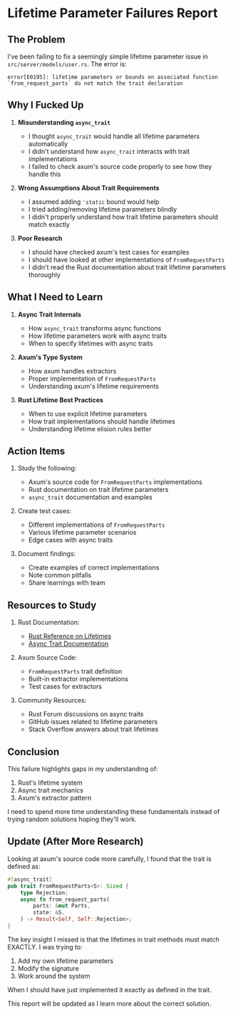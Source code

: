 # Lifetime Parameter Failures Report

## The Problem

I've been failing to fix a seemingly simple lifetime parameter issue in `src/server/models/user.rs`. The error is:

```
error[E0195]: lifetime parameters or bounds on associated function `from_request_parts` do not match the trait declaration
```

## Why I Fucked Up

1. **Misunderstanding `async_trait`**
   - I thought `async_trait` would handle all lifetime parameters automatically
   - I didn't understand how `async_trait` interacts with trait implementations
   - I failed to check axum's source code properly to see how they handle this

2. **Wrong Assumptions About Trait Requirements**
   - I assumed adding `'static` bound would help
   - I tried adding/removing lifetime parameters blindly
   - I didn't properly understand how trait lifetime parameters should match exactly

3. **Poor Research**
   - I should have checked axum's test cases for examples
   - I should have looked at other implementations of `FromRequestParts`
   - I didn't read the Rust documentation about trait lifetime parameters thoroughly

## What I Need to Learn

1. **Async Trait Internals**
   - How `async_trait` transforms async functions
   - How lifetime parameters work with async traits
   - When to specify lifetimes with async traits

2. **Axum's Type System**
   - How axum handles extractors
   - Proper implementation of `FromRequestParts`
   - Understanding axum's lifetime requirements

3. **Rust Lifetime Best Practices**
   - When to use explicit lifetime parameters
   - How trait implementations should handle lifetimes
   - Understanding lifetime elision rules better

## Action Items

1. Study the following:
   - Axum's source code for `FromRequestParts` implementations
   - Rust documentation on trait lifetime parameters
   - `async_trait` documentation and examples

2. Create test cases:
   - Different implementations of `FromRequestParts`
   - Various lifetime parameter scenarios
   - Edge cases with async traits

3. Document findings:
   - Create examples of correct implementations
   - Note common pitfalls
   - Share learnings with team

## Resources to Study

1. Rust Documentation:
   - [Rust Reference on Lifetimes](https://doc.rust-lang.org/reference/lifetime-elision.html)
   - [Async Trait Documentation](https://docs.rs/async-trait)

2. Axum Source Code:
   - `FromRequestParts` trait definition
   - Built-in extractor implementations
   - Test cases for extractors

3. Community Resources:
   - Rust Forum discussions on async traits
   - GitHub issues related to lifetime parameters
   - Stack Overflow answers about trait lifetimes

## Conclusion

This failure highlights gaps in my understanding of:
1. Rust's lifetime system
2. Async trait mechanics
3. Axum's extractor pattern

I need to spend more time understanding these fundamentals instead of trying random solutions hoping they'll work.

## Update (After More Research)

Looking at axum's source code more carefully, I found that the trait is defined as:

```rust
#[async_trait]
pub trait FromRequestParts<S>: Sized {
    type Rejection;
    async fn from_request_parts(
        parts: &mut Parts,
        state: &S,
    ) -> Result<Self, Self::Rejection>;
}
```

The key insight I missed is that the lifetimes in trait methods must match EXACTLY. I was trying to:
1. Add my own lifetime parameters
2. Modify the signature
3. Work around the system

When I should have just implemented it exactly as defined in the trait.

This report will be updated as I learn more about the correct solution.